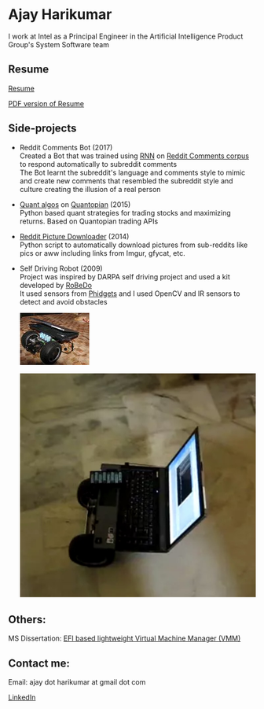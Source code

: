 Ajay Harikumar
===========


I work at Intel as a Principal Engineer in the Artificial Intelligence Product Group's System Software team   
   

   
Resume
------
[Resume](resume.md)   
   
[PDF version of Resume](https://github.com/ajayhk/ajayhk.github.io/raw/master/pdf/resume_no_addr.pdf)

   
   
   
Side-projects
--------
   
*   Reddit Comments Bot (2017)     
    Created a Bot that was trained using [RNN](https://github.com/martin-gorner/tensorflow-rnn-shakespeare) on [Reddit Comments corpus](https://archive.org/details/2015_reddit_comments_corpus) to respond automatically to subreddit comments   
    The Bot learnt the subreddit's language and comments style to mimic and create new comments that resembled the subreddit style and culture creating the illusion of a real person
       
    
    
*   [Quant algos](https://github.com/ajayhk/quant/tree/master/algos) on [Quantopian](https://www.quantopian.com/) (2015)   
    Python based quant strategies for trading stocks and maximizing returns. Based on Quantopian trading APIs
       
    
    
*   [Reddit Picture Downloader](https://github.com/ajayhk/reddit-downloader) (2014)   
    Python script to automatically download pictures from sub-reddits like pics or aww including links from Imgur, gfycat, etc.    
    
    

*   Self Driving Robot (2009)   
    Project was inspired by DARPA self driving project and used a kit developed by [RoBeDo](https://www.slashgear.com/robedo-netbook-powered-autonomous-robots-0936912/)  
    It used sensors from [Phidgets](https://www.phidgets.com/) and I used OpenCV and IR sensors to detect and avoid obstacles      
   
    ![Robot](https://raw.githubusercontent.com/ajayhk/ajayhk.github.io/master/images/robot.jpg "Self Driving Robot"   )
    
    
    
    <picture>
      <source type="image/webp" srcset="https://raw.githubusercontent.com/ajayhk/ajayhk.github.io/master/images/robot.webp">
      <img src="images/robotgif.jpg" alt="Displays video in Chrome">
    </picture>
    
   
    

Others:   
------

MS Dissertation: [EFI based lightweight Virtual Machine Manager (VMM)](https://github.com/ajayhk/ajayhk.github.io/raw/master/pdf/EFI_VMM_MS_dissertation.pdf)

   
   
   
   
   

Contact me:   
------- 
Email: ajay dot harikumar at gmail dot com    

[LinkedIn](https://www.linkedin.com/in/ajayharikumar/)   

